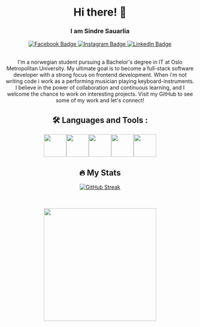 <link rel="stylesheet" href="https://cdn.jsdelivr.net/gh/devicons/devicon@latest/devicon.min.css">
<div align="center">

<h1> Hi there! 👋 </h1>

<h3>I am Sindre Sauarlia</h3>
<div id="badges">
  <a href="https://www.facebook.com/sindre.sauarlia/">
    <img src="https://img.shields.io/badge/Facebook-1877F2?style=for-the-badge&logo=facebook&logoColor=white" alt="Facebook Badge"/>
  </a>
  <a href="https://www.instagram.com/sindresauarlia/">
    <img src="https://img.shields.io/badge/Instagram-E4405F?style=for-the-badge&logo=instagram&logoColor=white" alt="Instagram Badge"/>
  </a>
  <a href="https://www.linkedin.com/in/sindre-sauarlia-729231265/">
    <img src="https://img.shields.io/badge/LinkedIn-blue?style=for-the-badge&logo=linkedin&logoColor=white" alt="LinkedIn Badge"/>
  </a>
</div>

<br>

<p>
I'm a norwegian student pursuing a Bachelor's degree in IT at Oslo Metropolitan University. My ultimate goal is to become a full-stack software developer with a strong focus on frontend development. When i'm not writing code i work as a performing musician playing keyboard-instruments. I believe in the power of collaboration and continuous learning, and I welcome the chance to work on interesting projects. Visit my GitHub to see some of my work and let's connect!
</p>


<h2> 🛠 Languages and Tools : </h2>
<div style="display: flex; flex: 1 1 auto; justify-content: center;">
<img style="width: 60px;" src="https://cdn.jsdelivr.net/gh/devicons/devicon/icons/html5/html5-original.svg" />
<img  style="width: 60px;" src="https://cdn.jsdelivr.net/gh/devicons/devicon/icons/css3/css3-original.svg" />
<img  style="width: 60px;" src="https://cdn.jsdelivr.net/gh/devicons/devicon/icons/react/react-original.svg" />
<img  style="width: 60px;" src="https://cdn.jsdelivr.net/gh/devicons/devicon/icons/javascript/javascript-original.svg" />
<img  style="width: 60px;" src="https://cdn.jsdelivr.net/gh/devicons/devicon/icons/java/java-original.svg" />
</div>

<h2> 🔥 My Stats</h2>

[![GitHub Streak](http://github-readme-streak-stats.herokuapp.com?user=SindreSau&theme=nord&hide_border=true&border_radius=5&mode=daily)](https://git.io/streak-stats)

<br>
<br>

<div>
  <img src="https://media1.giphy.com/media/hx3VJAZMCaqVSOly3s/giphy.gif?cid=790b7611d34ced1f5089089d2c3350442263b386b7ec8f01&rid=giphy.gif&ct=g" width="300px"/>
</div>
</div>

<!--
**SindreSau/SindreSau** is a ✨ _special_ ✨ repository because its `README.md` (this file) appears on your GitHub profile.

Here are some ideas to get you started:

- 🔭 I’m currently working on ...
- 🌱 I’m currently learning ...
- 👯 I’m looking to collaborate on ...
- 🤔 I’m looking for help with ...
- 💬 Ask me about ...
- 📫 How to reach me: ...
- 😄 Pronouns: ...
- ⚡ Fun fact: ...
-->
